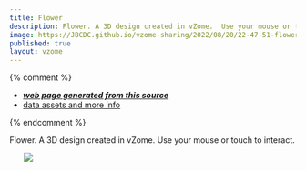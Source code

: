 ```yaml
---
title: Flower
description: Flower. A 3D design created in vZome.  Use your mouse or touch to interact.
image: https://JBCDC.github.io/vzome-sharing/2022/08/20/22-47-51-flower/flower.png
published: true
layout: vzome
---
```


{% comment %}
 - [***web page generated from this source***](<https://JBCDC.github.io/vzome-sharing/2022/08/20/flower-22-47-51.html>)
 - [data assets and more info](<https://github.com/JBCDC/vzome-sharing/tree/main/2022/08/20/22-47-51-flower/>)
 
{% endcomment %}

Flower. A 3D design created in vZome.  Use your mouse or touch to interact.

<vzome-viewer style="width: 87%; height: 60vh; margin: 5%"
       src="https://JBCDC.github.io/vzome-sharing/2022/08/20/22-47-51-flower/flower.vZome" >
  <img src="https://JBCDC.github.io/vzome-sharing/2022/08/20/22-47-51-flower/flower.png" />
</vzome-viewer>
